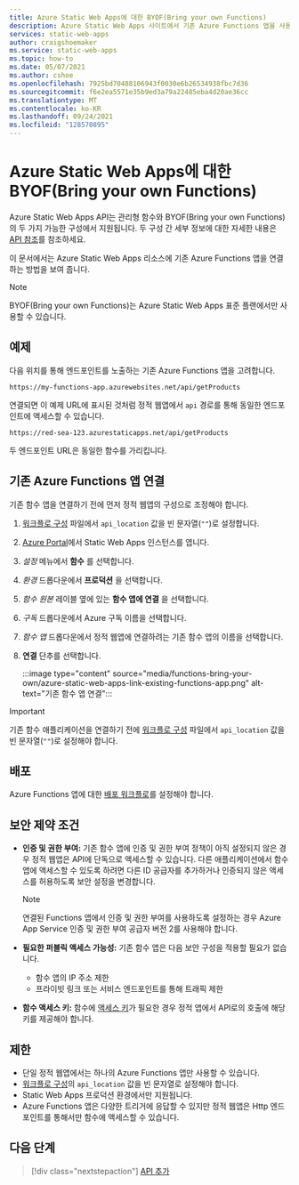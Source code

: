 ```yaml
---
title: Azure Static Web Apps에 대한 BYOF(Bring your own Functions)
description: Azure Static Web Apps 사이트에서 기존 Azure Functions 앱을 사용합니다.
services: static-web-apps
author: craigshoemaker
ms.service: static-web-apps
ms.topic: how-to
ms.date: 05/07/2021
ms.author: cshoe
ms.openlocfilehash: 7925bd70488106943f0030e6b26534938fbc7d36
ms.sourcegitcommit: f6e2ea5571e35b9ed3a79a22485eba4d20ae36cc
ms.translationtype: MT
ms.contentlocale: ko-KR
ms.lasthandoff: 09/24/2021
ms.locfileid: "128570895"
---
```

# <a name="bring-your-own-functions-to-azure-static-web-apps"></a>Azure Static Web Apps에 대한 BYOF(Bring your own Functions)

Azure Static Web Apps API는 관리형 함수와 BYOF(Bring your own Functions)의 두 가지 가능한 구성에서 지원됩니다. 두 구성 간 세부 정보에 대한 자세한 내용은 [API 참조](apis.md)를 참조하세요.

이 문서에서는 Azure Static Web Apps 리소스에 기존 Azure Functions 앱을 연결하는 방법을 보여 줍니다.

> [!NOTE]
> BYOF(Bring your own Functions)는 Azure Static Web Apps 표준 플랜에서만 사용할 수 있습니다.

## <a name="example"></a>예제

다음 위치를 통해 엔드포인트를 노출하는 기존 Azure Functions 앱을 고려합니다.

```url
https://my-functions-app.azurewebsites.net/api/getProducts
```

연결되면 이 예제 URL에 표시된 것처럼 정적 웹앱에서 `api` 경로를 통해 동일한 엔드포인트에 액세스할 수 있습니다.

```url
https://red-sea-123.azurestaticapps.net/api/getProducts
```

 두 엔드포인트 URL은 동일한 함수를 가리킵니다.

## <a name="link-an-existing-azure-functions-app"></a>기존 Azure Functions 앱 연결

기존 함수 앱을 연결하기 전에 먼저 정적 웹앱의 구성으로 조정해야 합니다.

1. [워크플로 구성](./build-configuration.md) 파일에서 `api_location` 값을 빈 문자열(`""`)로 설정합니다.

1. [Azure Portal](https://portal.azure.com)에서 Static Web Apps 인스턴스를 엽니다.

1. _설정_ 메뉴에서 **함수** 를 선택합니다.

1. _환경_ 드롭다운에서 **프로덕션** 을 선택합니다.

1. _함수 원본_ 레이블 옆에 있는 **함수 앱에 연결** 을 선택합니다.

1. _구독_ 드롭다운에서 Azure 구독 이름을 선택합니다.

1. _함수 앱_ 드롭다운에서 정적 웹앱에 연결하려는 기존 함수 앱의 이름을 선택합니다.

1. **연결** 단추를 선택합니다.

    :::image type="content" source="media/functions-bring-your-own/azure-static-web-apps-link-existing-functions-app.png" alt-text="기존 함수 앱 연결":::

> [!IMPORTANT]
> 기존 함수 애플리케이션을 연결하기 전에 [워크플로 구성](./build-configuration.md) 파일에서 `api_location` 값을 빈 문자열(`""`)로 설정해야 합니다.

## <a name="deployment"></a>배포

Azure Functions 앱에 대한 [배포 워크플로](../azure-functions/functions-deployment-technologies.md)를 설정해야 합니다.

## <a name="security-constraints"></a>보안 제약 조건

- **인증 및 권한 부여:** 기존 함수 앱에 인증 및 권한 부여 정책이 아직 설정되지 않은 경우 정적 웹앱은 API에 단독으로 액세스할 수 있습니다. 다른 애플리케이션에서 함수 앱에 액세스할 수 있도록 하려면 다른 ID 공급자를 추가하거나 인증되지 않은 액세스를 허용하도록 보안 설정을 변경합니다.

  > [!NOTE]
  > 연결된 Functions 앱에서 인증 및 권한 부여를 사용하도록 설정하는 경우 Azure App Service 인증 및 권한 부여 공급자 버전 2를 사용해야 합니다.

- **필요한 퍼블릭 액세스 가능성:** 기존 함수 앱은 다음 보안 구성을 적용할 필요가 없습니다.
  - 함수 앱의 IP 주소 제한
  - 프라이빗 링크 또는 서비스 엔드포인트를 통해 트래픽 제한

- **함수 액세스 키:** 함수에 [액세스 키](../azure-functions/security-concepts.md#function-access-keys)가 필요한 경우 정적 앱에서 API로의 호출에 해당 키를 제공해야 합니다.

## <a name="restrictions"></a>제한

- 단일 정적 웹앱에서는 하나의 Azure Functions 앱만 사용할 수 있습니다.
- [워크플로 구성](./build-configuration.md)의 `api_location` 값을 빈 문자열로 설정해야 합니다.
- Static Web Apps 프로덕션 환경에서만 지원됩니다.
- Azure Functions 앱은 다양한 트리거에 응답할 수 있지만 정적 웹앱은 Http 엔드포인트를 통해서만 함수에 액세스할 수 있습니다.

## <a name="next-steps"></a>다음 단계

> [!div class="nextstepaction"]
> [API 추가](add-api.md)

